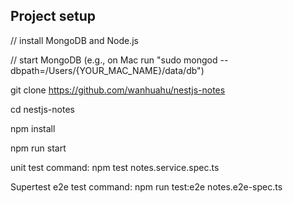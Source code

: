 ## Project setup
// install MongoDB and Node.js

// start MongoDB (e.g., on Mac run "sudo mongod --dbpath=/Users/{YOUR_MAC_NAME}/data/db")

git clone https://github.com/wanhuahu/nestjs-notes

cd nestjs-notes

npm install

npm run start

unit test command: npm test notes.service.spec.ts

Supertest e2e test command: npm run test:e2e notes.e2e-spec.ts
